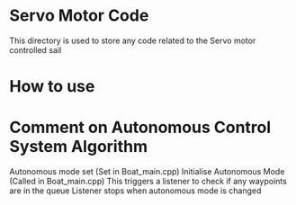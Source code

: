 # Servo Motor Code 
This directory is used to store any code related to the Servo motor
controlled sail 

# How to use



# Comment on Autonomous Control System Algorithm

Autonomous mode set (Set in Boat_main.cpp)
Initialise Autonomous Mode (Called in Boat_main.cpp)
This triggers a listener to check if any waypoints are in the queue
Listener stops when autonomous mode is changed